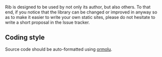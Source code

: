 Rib is designed to be used by not only its author, but also others. To that end, if you notice that the library can be changed or improved in anyway so as to make it easier to write your own static sites, please do not hesitate to write a short proposal in the Issue tracker.

## Coding style

Source code should be auto-formatted using [ormolu](https://github.com/tweag/ormolu).
